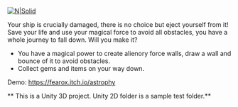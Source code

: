 [![N|Solid](https://i.imgur.com/35itDRw.png)]()

Your ship is crucially damaged, there is no choice but eject yourself from it! Save your life and use your magical force to avoid all obstacles, you have a whole journey to fall down. Will you make it? 

  - You have a magical power to create alienory force walls, draw a wall and bounce of it to avoid obstacles.
  - Collect gems and items on your way down.
  
  Demo: https://fearox.itch.io/astrophy
  
  ** This is a Unity 3D project. Unity 2D folder is a sample test folder.**
